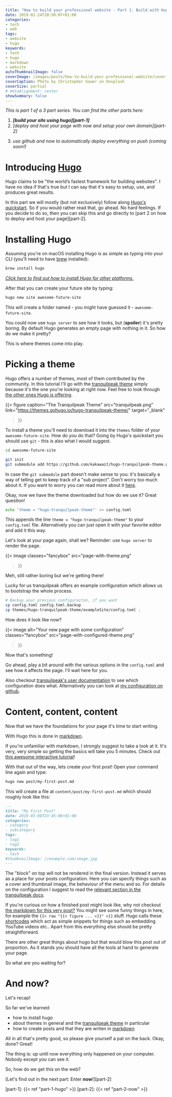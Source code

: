 ```yaml
---
title: "How to build your professional website - Part 1: Build with Hugo"
date: 2019-02-24T20:50:07+01:00
categories:
- tech
- web
tags:
- website
- hugo
keywords:
- tech
- hugo
- markdown
- website
autoThumbnailImage: false
coverImage: /images/posts/how-to-build-your-professional-website/cover.jpg
coverCaption: Photo by Christopher Gower on Unsplash
coverSize: partial
# metaAlignment: center
showSummary: false
---
```


*This is part 1 of a 3 part series.*
*You can find the other parts here:*

1. *__[build your site using hugo][part-1]__*
2. *[deploy and host your page with now and setup your own domain][part-2]*
<!-- 3. *[use github and now to automatically deploy everything on push][part-3]* -->
3. *use github and now to automatically deploy everything on push (coming soon!)*

<!--toc-->

# Introducing [Hugo][hugo]

Hugo claims to be "the world’s fastest framework for building websites".
I have no idea if that's true but I can say that it's easy to setup, use, and produces great results.

<!-- But I'm getting ahead of myself. -->
<!-- In this section we will pretty much follow along [hugo's quickstart](https://gohugo.io/getting-started/quick-start/). -->
In this part we will mostly (but not exclusively) follow along [Hugo's quickstart](https://gohugo.io/getting-started/quick-start/).
So if you would rather read that, go ahead.
No hard feelings.
If you decide to do so, then you can skip this and go directly to [part 2 on how to deploy and host your page][part-2].

# Installing Hugo

Assuming you're on macOS installing Hugo is as simple as typing into your CLI (you'll need to have [brew](https://brew.sh/) installed):

```sh
brew install hugo
```

*[Click here to find out how to install Hugo for other platforms.](https://gohugo.io/getting-started/installing)*

<!-- After that you can create the basic framework of your future site by typing: -->
After that you can create your future site by typing:

```sh
hugo new site awesome-future-site
```

<!-- This will create a folder called (you might have guessed it) `awesome-future-site`. -->
This will create a folder named - you might have guessed it - `awesome-future-site`.
<!-- You could now use `hugo server` to see how it looks, but **spoiler** that would be pretty boring. -->
You could now use `hugo server` to see how it looks, but (**spoiler**) it's pretty boring.
By default Hugo generates an empty page with nothing in it.
So how do we make it pretty?

This is where themes come into play.

# Picking a theme

Hugo offers a number of themes, most of them contributed by the community.
In this tutorial I'll go with the [tranquilpeak theme][tranquilpeak] simply because it's the one you're looking at right now.
Feel free to look through [the other ones Hugo is offering](https://themes.gohugo.io/).

{{<
  figure
    caption="The Tranquilpeak Theme"
    src="tranquilpeak.png"
    link="https://themes.gohugo.io/hugo-tranquilpeak-theme/"
    target="_blank"
>}}

To install a theme you'll need to download it into the `themes` folder of your `awesome-future-site`.
How do you do that?
Going by Hugo's quickstart you should use `git` - this is also what I would suggest.

```sh
cd awesome-future-site

git init
git submodule add https://github.com/kakawait/hugo-tranquilpeak-theme.git themes/hugo-tranquilpeak-theme
```

In case the `git submodule` part doesn't make sense to you: it's basically a way of telling get to keep track of a "sub project".
Don't worry too much about it.
If you want to worry you can read more about it [here](https://git-scm.com/book/en/v2/Git-Tools-Submodules).

Okay, now we have the theme downloaded but how do we use it?
Great question!

```sh
echo 'theme = "hugo-tranquilpeak-theme"' >> config.toml
```

This appends the line `theme = "hugo-tranquilpeak-theme"` to your `config.toml` file.
Alternatively you can just open it with your favorite editor and add it this way.

Let's look at your page again, shall we?
Reminder: use `hugo server` to render the page.

{{<
  image
    classes="fancybox"
    src="page-with-theme.png"
>}}

Meh, still rather boring but we're getting there!

Lucky for us tranquilpeak offers an example configuration which allows us to bootstrap the whole process.

```sh
# Backup your previous configuraiton, if you want
cp config.toml config.toml.backup
cp themes/hugo-tranquilpeak-theme/exampleSite/config.toml .
```

<!-- How does it look like now (as a reminder, type `hugo server` into your command line)? -->
How does it look like now? 

{{<
  image
    alt="Your new page with some configuration"
    classes="fancybox"
    src="page-with-configured-theme.png"
 >}}

Now that's something!

<!-- From here on it should be easy to look into the `config.toml`  -->
<!-- Feel free to play a bit around with the `config.toml` and look how it affects the page. -->
Go ahead, play a bit around with the various options in the `config.toml` and see how it affects the page.
I'll wait here for you.

Also checkout [tranquilpeak's user documentation](https://github.com/kakawait/hugo-tranquilpeak-theme/blob/master/docs/user.md) to see which configuration does what.
Alternatively you can look at [my configuration on github](https://github.com/Zeeker/blog/blob/post/how-to-build-your-professional-website/config.yml).

# Content, content, content

Now that we have the foundations for your page it's time to start writing.

With Hugo this is done in [markdown][markdown].
<!-- If you're unfamiliar with markdown I would suggest to google for a tutorial, it's really simple and great to use. -->
If you're unfamiliar with markdown, I strongly suggest to take a look at it.
It's very, very simple so getting the basics will take you 5 minutes.
Check out [this awesome interactive tutorial](https://www.markdowntutorial.com/)!


With that out of the way, lets create your first post!
Open your command line again and type:

```sh
hugo new post/my-first-post.md
```

This will create a file at `content/post/my-first-post.md` which should roughly look like this:

```markdown
---
title: "My First Post"
date: 2019-03-08T23:45:06+01:00
categories:
- category
- subcategory
tags:
- tag1
- tag2
keywords:
- tech
#thumbnailImage: //example.com/image.jpg
---


```

The "block" on top will not be rendered in the final version.
Instead it serves as a place for your posts configuration.
Here you can specify things such as a cover and thumbnail image, the behaviour of the menu and so.
For details on the configuration I suggest to read the [relevant section in the tranquilpeak docs](https://github.com/kakawait/hugo-tranquilpeak-theme/blob/master/docs/user.md#writing-posts).

<!-- You can now start typing away merrily and check your progress with `hugo server`.
To get an impression how a finished post might look like you can checkout [the markdown for this very post!](https://github.com/Zeeker/blog/blob/master/content/post/how-to-build-your-professional-website/index.md) -->
If you're curious on how a finished post might look like, why not checkout [the markdown for this very post?](https://raw.githubusercontent.com/Zeeker/blog/post/how-to-build-your-professional-website/content/post/how-to-build-your-professional-website/part-1-hugo/index.md)
You might see some funny things in here, for example the `{{< raw "{{< figure ... >}}" >}}` stuff.
Hugo calls these [shortcodes](https://gohugo.io/content-management/shortcodes/) which act as simple snippets for things such as embedding YouTube videos etc.. Apart from this everything else should be pretty straightforward.

<!-- We could continue to talk about all the features of hugo but that would blow this post out of proportion. -->
There are other great things about hugo but that would blow this post out of proportion.
As it stands you should have all the tools at hand to generate your page.
<!-- There are more interesting things to come. -->
So what are you waiting for?

# And now?

<!-- Before we go on to the next section (hosting) let's quickly recap what we learned. -->
Let's recap!
<!-- We've learned how to create a basic page with hugo and how to write simple posts with it. -->
So far we've learned:

- how to install hugo
- about themes in general and the [tranquilpeak theme][tranquilpeak] in particular
- how to create posts and that they are writen in [markdown][markdown]

All in all that's pretty good, so please give yourself a pat on the back.
Okay, done? Great!

<!-- But up until now everything was just locally. -->
<!-- But up until now everything happened on your computer. -->
The thing is: up until now everything only happened on your computer.
Nobody except you can see it.
<!-- The real question is: How do we get this on the web? -->
So, how do we get this on the web?

[Let's find out in the next part: Enter __now__!][part-2]

[hugo]: https://gohugo.io/
[tranquilpeak]: https://themes.gohugo.io/hugo-tranquilpeak-theme/
[markdown]: https://daringfireball.net/projects/markdown/

[part-1]: {{< ref "part-1-hugo" >}}
[part-2]: {{< ref "part-2-now" >}}
